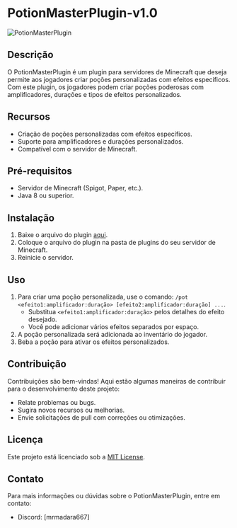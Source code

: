 # PotionMasterPlugin-v1.0

![PotionMasterPlugin](./poçao-minecraft.gif)

## Descrição

O PotionMasterPlugin é um plugin para servidores de Minecraft que deseja permite aos jogadores criar poções personalizadas com efeitos específicos. Com este plugin, os jogadores podem criar poções poderosas com amplificadores, durações e tipos de efeitos personalizados.

## Recursos

- Criação de poções personalizadas com efeitos específicos.
- Suporte para amplificadores e durações personalizados.
- Compatível com o servidor de Minecraft.

## Pré-requisitos

- Servidor de Minecraft (Spigot, Paper, etc.).
- Java 8 ou superior.

## Instalação

1. Baixe o arquivo do plugin [aqui](...]).
2. Coloque o arquivo do plugin na pasta de plugins do seu servidor de Minecraft.
3. Reinicie o servidor.

## Uso

1. Para criar uma poção personalizada, use o comando: `/pot <efeito1:amplificador:duração> [efeito2:amplificador:duração] ...`.
   - Substitua `<efeito1:amplificador:duração>` pelos detalhes do efeito desejado.
   - Você pode adicionar vários efeitos separados por espaço.
2. A poção personalizada será adicionada ao inventário do jogador.
3. Beba a poção para ativar os efeitos personalizados.

## Contribuição

Contribuições são bem-vindas! Aqui estão algumas maneiras de contribuir para o desenvolvimento deste projeto:

- Relate problemas ou bugs.
- Sugira novos recursos ou melhorias.
- Envie solicitações de pull com correções ou otimizações.

## Licença

Este projeto está licenciado sob a [MIT License](LICENSE).

## Contato

Para mais informações ou dúvidas sobre o PotionMasterPlugin, entre em contato:

- Discord: [mrmadara667]
